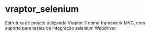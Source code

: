 # vraptor_selenium

Estrutura de projeto utilizando Vraptor 3 como framework MVC, com suporte para testes de integração selenium Webdriver. 
